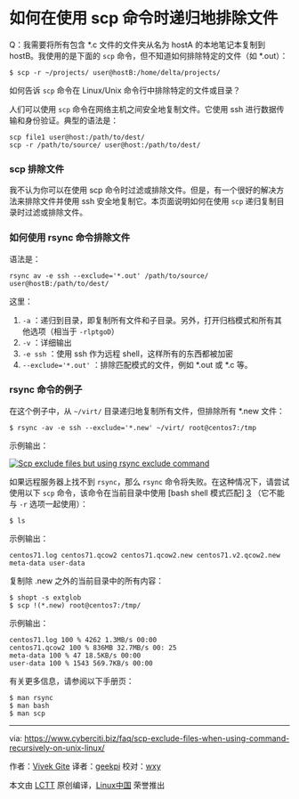 如何在使用 scp 命令时递归地排除文件
======

Q：我需要将所有包含 *.c 文件的文件夹从名为 hostA 的本地笔记本复制到 hostB。我使用的是下面的 `scp` 命令，但不知道如何排除特定的文件（如 *.out）：

```
$ scp -r ~/projects/ user@hostB:/home/delta/projects/
```

如何告诉 `scp` 命令在 Linux/Unix 命令行中排除特定的文件或目录？

人们可以使用 `scp` 命令在网络主机之间安全地复制文件。它使用 ssh 进行数据传输和身份验证。典型的语法是：

```
scp file1 user@host:/path/to/dest/
scp -r /path/to/source/ user@host:/path/to/dest/ 
```

### scp 排除文件

我不认为你可以在使用 scp 命令时过滤或排除文件。但是，有一个很好的解决方法来排除文件并使用 ssh 安全地复制它。本页面说明如何在使用 `scp` 递归复制目录时过滤或排除文件。

### 如何使用 rsync 命令排除文件

语法是：

```
rsync av -e ssh --exclude='*.out' /path/to/source/ user@hostB:/path/to/dest/
```

这里：

1.  `-a` ：递归到目录，即复制所有文件和子目录。另外，打开归档模式和所有其他选项（相当于 `-rlptgoD`）
2.  `-v` ：详细输出
3.  `-e ssh` ：使用 ssh 作为远程 shell，这样所有的东西都被加密
4.  `--exclude='*.out'` ：排除匹配模式的文件，例如 *.out 或 *.c 等。


### rsync 命令的例子

在这个例子中，从 `~/virt/` 目录递归地复制所有文件，但排除所有 *.new 文件：

```
$ rsync -av -e ssh --exclude='*.new' ~/virt/ root@centos7:/tmp
```

示例输出：

[![Scp exclude files but using rsync exclude command][2]][2]

如果远程服务器上找不到 `rsync`，那么 `rsync` 命令将失败。在这种情况下，请尝试使用以下 `scp` 命令，该命令在当前目录中使用 [bash shell 模式匹配] [3] （它不能与 `-r` 选项一起使用）：

```
$ ls
```

示例输出：

```
centos71.log centos71.qcow2 centos71.qcow2.new centos71.v2.qcow2.new meta-data user-data
```

复制除 .new 之外的当前目录中的所有内容：

```
$ shopt -s extglob
$ scp !(*.new) root@centos7:/tmp/
```

示例输出：

```
centos71.log 100 % 4262 1.3MB/s 00:00
centos71.qcow2 100 % 836MB 32.7MB/s 00: 25 
meta-data 100 % 47 18.5KB/s 00:00
user-data 100 % 1543 569.7KB/s 00:00
```

有关更多信息，请参阅以下手册页：

```
$ man rsync
$ man bash
$ man scp
```

--------------------------------------------------------------------------------

via: https://www.cyberciti.biz/faq/scp-exclude-files-when-using-command-recursively-on-unix-linux/

作者：[Vivek Gite][a]
译者：[geekpi](https://github.com/geekpi)
校对：[wxy](https://github.com/wxy)

本文由 [LCTT](https://github.com/LCTT/TranslateProject) 原创编译，[Linux中国](https://linux.cn/) 荣誉推出

[a]:https://www.cyberciti.biz
[1]:https://www.cyberciti.biz/cdn-cgi/l/email-protection
[2]:https://www.cyberciti.biz/media/new/faq/2017/12/scp-exclude-files-on-linux-unix-macos-bash-shell-command-line.jpg
[3]:https://www.gnu.org/software/bash/manual/html_node/Pattern-Matching.html#Pattern-Matching
[4]:https://www.samba.org/ftp/rsync/rsync.html
[5]:https://man.openbsd.org/scp
